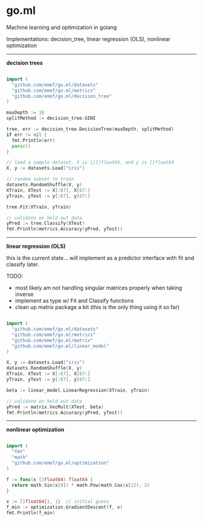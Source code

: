 go.ml
=====

Machine learning and optimization in golang

Implementations: decision_tree, linear regression (OLS), nonlinear optimization

-----

**decision trees**

```go

import (
  "github.com/emef/go.ml/datasets"
  "github.com/emef/go.ml/metrics"
  "github.com/emef/go.ml/decision_tree"
)

maxDepth := 10
splitMethod := decision_tree.GINI

tree, err := decision_tree.DecisionTree(maxDepth, splitMethod)
if err != nil {
  fmt.Println(err)
  panic()
}

// load a sample dataset, X is [][]float64, and y is []float64
X, y := datasets.Load("iris")

// random subset to train
datasets.RandomShuffle(X, y)
XTrain, XTest := X[:67], X[67:]
yTrain, yTest := y[:67], y[67:]

tree.Fit(XTrain, yTrain)

// validate on held out data
yPred := tree.Classify(XTest)
fmt.Println(metrics.Accuracy(yPred, yTest))
```

-----

**linear regression (OLS)**

this is the current state... will implement as a predictor interface with fit and classify later.

TODO:

* most likely am not handling singular matrices properly when taking inverse
* implement as type w/ Fit and Classify functions
* clean up matrix package a bit (this is the only thing using it so far)

```go

import (
  "github.com/emef/go.ml/datasets"
  "github.com/emef/go.ml/metrics"
  "github.com/emef/go.ml/matrix"
  "github.com/emef/go.ml/linear_model"
)

X, y := datasets.Load("iris")
datasets.RandomShuffle(X, y)
XTrain, XTest := X[:67], X[67:]
yTrain, yTest := y[:67], y[67:]

beta := linear_model.LinearRegression(XTrain, yTrain)

// validate on held out data
yPred := matrix.VecMult(XTest, beta)
fmt.Println(metrics.Accuracy(yPred, yTest))

```

-----

**nonlinear optimization**

```go

import (
  "fmt"
  "math"
  "github.com/emef/go.ml/optimization"
)

f := func(x []float64) float64 {
  return math.Sin(x[0]) * math.Pow(math.Cos(x[1]), 2)
}

x := []float64{1, 1}  // initial guess
f_min := optimization.GradientDescent(f, x)
fmt.Println(f_min)
```
